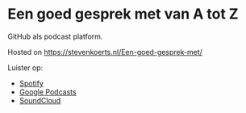 # Een goed gesprek met van A tot Z 

GitHub als podcast platform.

Hosted on https://stevenkoerts.nl/Een-goed-gesprek-met/

Luister op: 

- [Spotify](https://open.spotify.com/show/7J5NQpCDfWdpjJLaWQrRuq?si=b5fae49a45bd4047)
- [Google Podcasts](https://podcasts.google.com/feed/aHR0cHM6Ly9mZWVkcy5zb3VuZGNsb3VkLmNvbS91c2Vycy9zb3VuZGNsb3VkOnVzZXJzOjExMjMyNTQ4OTUvc291bmRzLnJzcw)
- [SoundCloud](https://soundcloud.com/user-571358776)

